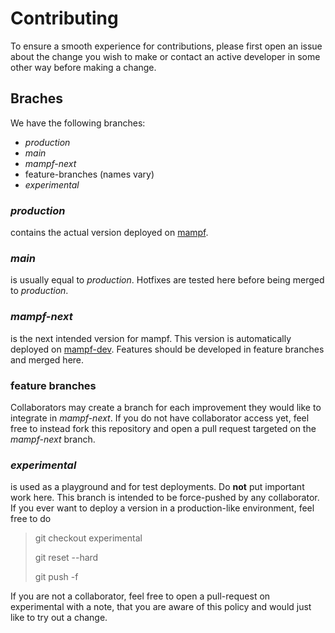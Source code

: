 # Contributing

To ensure a smooth experience for contributions, please first open an issue about the change you wish to make or contact
an active developer in some other way before making a change.

## Braches
We have the following branches:
- *production*
- *main*
- *mampf-next*
- feature-branches (names vary)
- *experimental*

### *production*
contains the actual version deployed on [mampf](mampf.mathi.uni-heidelberg.de).

### *main*
is usually equal to *production*. Hotfixes are tested here before being merged to *production*.

### *mampf-next*
is the next intended version for mampf. This version is automatically deployed on
[mampf-dev](mampf-dev.mathi.uni-heidelberg.de). Features should be developed in feature branches and merged here.

### feature branches
Collaborators may create a branch for each improvement they would like to integrate in *mampf-next*. If you do not have
collaborator access yet, feel free to instead fork this repository and open a pull request targeted on the *mampf-next*
branch.

### *experimental*
is used as a playground and for test deployments. Do **not** put important work here. This branch is intended to be
force-pushed by any collaborator. If you ever want to deploy a version in a production-like environment, feel free to
do

> git checkout experimental
>
> git reset --hard <version>
>
> git push -f

If you are not a collaborator, feel free to open a pull-request on experimental with a note, that you are aware of this
policy and would just like to try out a change.
